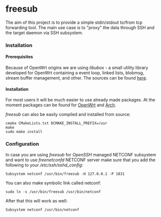 # freesub

The aim of this project is to provide a simple stdin/stdout to/from tcp
forwarding tool. The main use case is to "proxy" the data through SSH and the
target daemon via SSH subsystem.

### Installation

#### Prerequisites

Because of OpenWrt origins we are using _libubox_ - a small utility library
developed for OpenWrt containing a event loop, linked lists, blobmsg, stream
buffer management, and other. The sources can be found
[here](http://git.openwrt.org/?p=project/libubox.git).
    
#### Installation

For most users it will be much easier to use already made packages. At the
moment packages can be found for
[OpenWrt](https://github.com/openwrt-management/packages/freesub/Makefile) and
[Arch](https://aur.archlinux.org/packages/freesub-git/).

_freesub_ can also be easily compiled and installed from source:

    cmake CMakeLists.txt DCMAKE_INSTALL_PREFIX=/usr
    make
    sudo make install
    
### Configuration

In case you are using _freesub_ for _OpenSSH_ managed NETCONF subsystem and
want to use _freenetconfd_ NETCONF server make sure that you add the following
to your _/etc/ssh/sshd_config_:

    Subsystem netconf /usr/bin/freesub -H 127.0.0.1 -P 1831

You can also make symbolic link called netconf:

    sudo ln -s /usr/bin/freesub /usr/bin/netconf

After that this will work as well:

    Subsystem netconf /usr/bin/netconf
